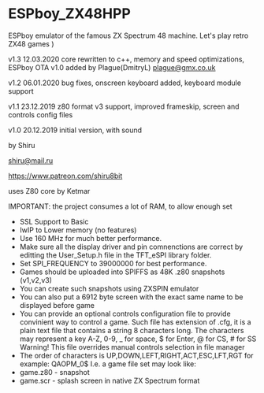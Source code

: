# ESPboy_ZX48HPP
ESPboy emulator of the famous ZX Spectrum 48 machine. Let's play retro ZX48 games )

v1.3 12.03.2020 core rewritten to c++, memory and speed optimizations, ESPboy OTA v1.0 added by Plague(DmitryL) plague@gmx.co.uk
    
v1.2 06.01.2020 bug fixes, onscreen keyboard added, keyboard module support

v1.1 23.12.2019  z80 format v3 support, improved frameskip, screen and controls config files

v1.0 20.12.2019 initial version, with sound

by Shiru

shiru@mail.ru

https://www.patreon.com/shiru8bit

uses Z80 core by Ketmar

IMPORTANT: the project consumes a lot of RAM, to allow enough set
- SSL Support to Basic
- IwIP to Lower memory (no features)
- Use 160 MHz for much better performance.
- Make sure all the display driver and pin comnenctions are correct by editting the User_Setup.h file in the TFT_eSPI library folder.
- Set SPI_FREQUENCY to 39000000 for best performance.
- Games should be uploaded into SPIFFS as 48K .z80 snapshots (v1,v2,v3)
- You can create such snapshots using ZXSPIN emulator
- You can also put a 6912 byte screen with the exact same name to be displayed before game
- You can provide an optional controls configuration file to provide convinient way to control a game. Such file has extension of .cfg, it is a plain text file that contains a string 8 characters long. The characters may represent a key A-Z, 0-9, _ for space, $ for Enter, @ for CS, # for SS
   Warning! This file overrides manual controls selection in file manager
- The order of characters is UP,DOWN,LEFT,RIGHT,ACT,ESC,LFT,RGT 
for example: QAOPM_0$ 
I.e. a game file set may look like:
- game.z80 - snapshot
- game.scr - splash screen in native ZX Spectrum format
